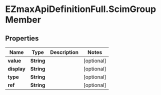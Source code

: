 # EZmaxApiDefinitionFull.ScimGroupMember

## Properties

Name | Type | Description | Notes
------------ | ------------- | ------------- | -------------
**value** | **String** |  | [optional] 
**display** | **String** |  | [optional] 
**type** | **String** |  | [optional] 
**ref** | **String** |  | [optional] 



